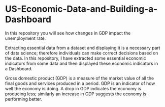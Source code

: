 # US-Economic-Data-and-Building-a-Dashboard
In this repository you will see how changes in GDP impact the unemployment rate.


Extracting essential data from a dataset and displaying it is a necessary part of data science; therefore individuals can make correct decisions based on the data. In this repository, I have extracted some essential economic indicators from some data and then displayed these economic indicators in a Dashboard.

Gross domestic product (GDP) is a measure of the market value of all the final goods and services produced in a period. GDP is an indicator of how well the economy is doing. A drop in GDP indicates the economy is producing less; similarly an increase in GDP suggests the economy is performing better. 
